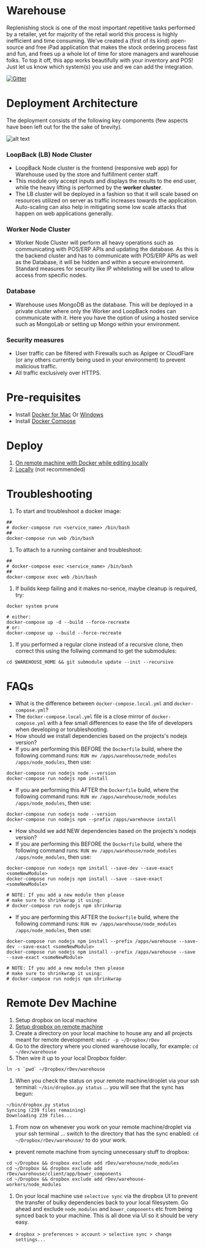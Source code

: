 # Warehouse

Replenishing stock is one of the most important repetitive tasks performed by a retailer, yet for majority of the retail world this process is highly inefficient and time consuming. We've created a (first of its kind) open-source and free iPad application that makes the stock ordering process fast and fun, and frees up a whole lot of time for store managers and warehouse folks. To top it off, this app works beautifully with your inventory and POS! Just let us know which system(s) you use and we can add the integration.

[![Gitter](https://badges.gitter.im/Join%20Chat.svg)](https://gitter.im/ShoppinPal/warehouse?utm_source=badge&utm_medium=badge&utm_campaign=pr-badge&utm_content=badge)

# Deployment Architecture
The deployment consists of the following key components (few aspects have been left out for the the sake of brevity).

![alt text](https://raw.githubusercontent.com/ShoppinPal/warehouse/feature/kamal/update-readme-with-architecture/client/app/images/Screen%20Shot%202018-07-12%20at%202.51.04%20PM.png)

### LoopBack (LB) Node Cluster
- LoopBack Node cluster is the frontend (responsive web app) for Warehouse used by the store and fulfillment center staff.
- This module only accept inputs and displays the results to the end user, while the heavy lifting is performed by the **worker cluster**.
- The LB cluster will be deployed in a fashion so that it will scale based on resources utilized on server as traffic increases towards the application. Auto-scaling can also help in mitigating some low scale attacks that happen on web applications generally.

### Worker Node Cluster
- Worker Node Cluster will perform all heavy operations such as communicating with POS/ERP APIs and updating the database. As this is the backend cluster and has to communicate with POS/ERP APIs as well as the Database, it will be hidden and within a secure environment.
Standard measures for security like IP whitelisting will be used to allow access from specific nodes.

### Database
- Warehouse uses MongoDB as the database. This will be deployed in a private cluster where only the Worker and LoopBack nodes can communicate with it. Here you have the option of using a hosted service such as MongoLab or setting up Mongo within your environment.

### Security measures
- User traffic can be filtered with Firewalls such as Apigee or CloudFlare (or any others currently being used in your environment) to prevent malicious traffic.
- All traffic exclusively over HTTPS.




# Pre-requisites

- Install [Docker for Mac](https://download.docker.com/mac/stable/Docker.dmg) Or [Windows](https://download.docker.com/win/stable/InstallDocker.msi)
- Install [Docker Compose](https://docs.docker.com/compose/install/)

# Deploy

1. [On remote machine with Docker while editing locally](docs/local-ide-remote-docker.md)
1. [Locally](docs/local.md) (not recommended)

# Troubleshooting

1. To start and troubleshoot a docker image:

```
##
# docker-compose run <service_name> /bin/bash
##
docker-compose run web /bin/bash
```
1. To attach to a running container and troubleshoot:

```
##
# docker-compose exec <service_name> /bin/bash
##
docker-compose exec web /bin/bash
```
1. If builds keep failing and it makes no-sence, maybe cleanup is required, try:
```
docker system prune

# either:
docker-compose up -d --build --force-recreate
# or:
docker-compose up --build --force-recreate
```
1. If you performed a regular clone instead of a recursive clone, then correct this using the follwing command to get the submodules:

```
cd $WAREHOUSE_HOME && git submodule update --init --recursive
```

# FAQs

* What is the difference between `docker-compose.local.yml` and `docker-compose.yml`?
* The `docker-compose.local.yml` file is a close mirror of `docker-compose.yml` with a few small differences to ease the life of developers when developing or torubleshooting.
* How should we install dependencies based on the projects's nodejs version?
* If you are performing this BEFORE the `Dockerfile` build, where the following command runs: `RUN mv /apps/warehouse/node_modules /apps/node_modules`, then use:

```
docker-compose run nodejs node --version
docker-compose run nodejs npm install
```
* If you are performing this AFTER the `Dockerfile` build, where the following command runs: `RUN mv /apps/warehouse/node_modules /apps/node_modules`, then use:

```
docker-compose run nodejs node --version
docker-compose run nodejs npm --prefix /apps/warehouse install
```
* How should we add NEW dependencies based on the projects's nodejs version?
* If you are performing this BEFORE the `Dockerfile` build, where the following command runs: `RUN mv /apps/warehouse/node_modules /apps/node_modules`, then use:
```
docker-compose run nodejs npm install --save-dev --save-exact <someNewModule>
docker-compose run nodejs npm install --save --save-exact <someNewModule>

# NOTE: If you add a new module then please
# make sure to shrinkwrap it using:
# docker-compose run nodejs npm shrinkwrap
```
* If you are performing this AFTER the `Dockerfile` build, where the following command runs: `RUN mv /apps/warehouse/node_modules /apps/node_modules`, then use:
```
docker-compose run nodejs npm install --prefix /apps/warehouse --save-dev --save-exact <someNewModule>
docker-compose run nodejs npm install --prefix /apps/warehouse --save --save-exact <someNewModule>

# NOTE: If you add a new module then please
# make sure to shrinkwrap it using:
# docker-compose run nodejs npm shrinkwrap
```

# Remote Dev Machine

1. Setup dropbox on local machine
1. [Setup dropbox on remote machine](https://training.shoppinpal.com/setup-a-machine-in-the-cloud/setup-box/shared-filesystem/dropbox.html)
1. Create a directory on your local machine to house any and all projects meant for remote development: `mkdir -p ~/Dropbox/rDev`
1. Go to the directory where you cloned warehouse locally, for example: `cd ~/dev/warehouse`
1. Then wire it up to your local Dropbox folder:

```
ln -s `pwd` ~/Dropbox/rDev/warehouse
```
1. When you check the status on your remote machine/droplet via your ssh terminal: `~/bin/dropbox.py status` ... you will see that the sync has begun:

```
~/bin/dropbox.py status
Syncing (239 files remaining)
Downloading 239 files...
```
1. From now on whenever you work on your remote machine/droplet via your ssh terminal ... switch to the directory that has the sync enabled: `cd ~/Dropbox/rDev/warehouse/` to do your work.
* prevent remote machine from syncing unnecessary stuff to dropbox:

```
cd ~/Dropbox && dropbox exclude add rDev/warehouse/node_modules
cd ~/Dropbox && dropbox exclude add rDev/warehouse/client/app/bower_components
cd ~/Dropbox && dropbox exclude add rDev/warehouse-workers/node_modules
```
1. On your local machine use `selective sync` via the dropbox UI to prevent the transfer of bulky dependencies back to your local filesystem. Go ahead and exclude `node_modules` and `bower_components` etc from being synced back to your machine. This is all done via UI so it should be very easy.
* `dropbox > preferences > account > selective sync > change settings...`
